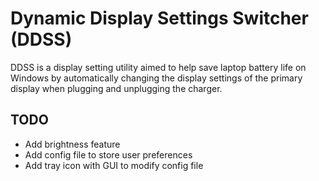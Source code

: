# Dynamic Display Settings Switcher (DDSS)
DDSS is a display setting utility aimed to help save laptop battery life on Windows by automatically changing the display settings of the primary display when plugging and unplugging the charger.

## TODO
- Add brightness feature
- Add config file to store user preferences
- Add tray icon with GUI to modify config file
